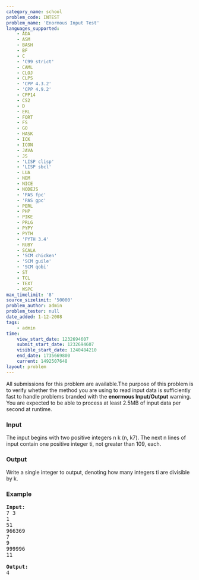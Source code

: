 ```yaml
---
category_name: school
problem_code: INTEST
problem_name: 'Enormous Input Test'
languages_supported:
    - ADA
    - ASM
    - BASH
    - BF
    - C
    - 'C99 strict'
    - CAML
    - CLOJ
    - CLPS
    - 'CPP 4.3.2'
    - 'CPP 4.9.2'
    - CPP14
    - CS2
    - D
    - ERL
    - FORT
    - FS
    - GO
    - HASK
    - ICK
    - ICON
    - JAVA
    - JS
    - 'LISP clisp'
    - 'LISP sbcl'
    - LUA
    - NEM
    - NICE
    - NODEJS
    - 'PAS fpc'
    - 'PAS gpc'
    - PERL
    - PHP
    - PIKE
    - PRLG
    - PYPY
    - PYTH
    - 'PYTH 3.4'
    - RUBY
    - SCALA
    - 'SCM chicken'
    - 'SCM guile'
    - 'SCM qobi'
    - ST
    - TCL
    - TEXT
    - WSPC
max_timelimit: '8'
source_sizelimit: '50000'
problem_author: admin
problem_tester: null
date_added: 1-12-2008
tags:
    - admin
time:
    view_start_date: 1232694607
    submit_start_date: 1232694607
    visible_start_date: 1240484210
    end_date: 1735669800
    current: 1492507648
layout: problem
---
```

All submissions for this problem are available.The purpose of this problem is to verify whether the method you are using to read input data is sufficiently fast to handle problems branded with the **enormous Input/Output** warning. You are expected to be able to process at least 2.5MB of input data per second at runtime.

### Input

The input begins with two positive integers n k (n, k7). The next n lines of input contain one positive integer ti, not greater than 109, each.

### Output

Write a single integer to output, denoting how many integers ti are divisible by k.

### Example

<pre>
<b>Input:</b>
7 3
1
51
966369
7
9
999996
11

<b>Output:</b>
4

</pre>